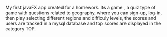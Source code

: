My first javaFX app created for a homework. Its a game , a quiz type of game 
with questions related to geography, where you can sign-up, log-in, then play
selecting different regions and difficuly levels, the scores and users are tracked
in a mysql database and top scores are displayed in the category TOP.